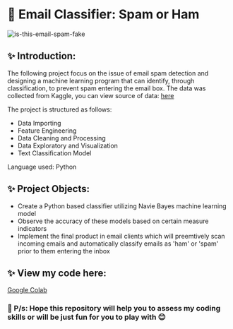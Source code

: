 # 📩 Email Classifier: Spam or Ham

![is-this-email-spam-fake](https://user-images.githubusercontent.com/102011433/190557992-5a493a46-6880-4c85-b124-0020fe116fd0.png)

## ✨ Introduction:

The following project focus on the issue of email spam detection and designing a machine learning program that can identify, through classification, to prevent spam entering the email box. The data was collected from Kaggle, you can view source of data: [here](https://www.kaggle.com/datasets/team-ai/spam-text-message-classification)

The project is structured as follows:

- Data Importing
- Feature Engineering
- Data Cleaning and Processing
- Data Exploratory and Visualization
- Text Classification Model

Language used: Python

## ✨ Project Objects:
- Create a Python based classifier utilizing Navie Bayes machine learning model
- Observe the accuracy of these models based on certain measure indicators
- Implement the final product in email clients which will preemtively scan incoming emails and automatically classify emails as 'ham' or 'spam' prior to them entering the inbox

## ✨ View my code here:

[Google Colab](https://colab.research.google.com/drive/16tJfmk2CsWIbkxxHzcCU3tgv1ChsvFeO?usp=sharing)

### 🌻 P/s: Hope this repository will help you to assess my coding skills or will be just fun for you to play with 😊


